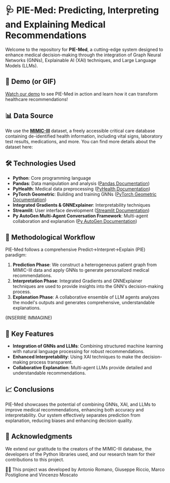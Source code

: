 # 🩺 PIE-Med: Predicting, Interpreting and Explaining Medical Recommendations 

Welcome to the repository for **PIE-Med**, a cutting-edge system designed to enhance medical decision-making through the integration of Graph Neural Networks (GNNs), Explainable AI (XAI) techniques, and Large Language Models (LLMs).

## 🎥 Demo (or GIF)
[Watch our demo](link_to_demo) to see PIE-Med in action and learn how it can transform healthcare recommendations!

## 📊 Data Source
We use the **[MIMIC-III](https://mimic.physionet.org/)** dataset, a freely accessible critical care database containing de-identified health information, including vital signs, laboratory test results, medications, and more. You can find more details about the dataset here:

## 🛠 Technologies Used
- **Python**: Core programming language
- **Pandas**: Data manipulation and analysis ([Pandas Documentation](https://pandas.pydata.org/))
- **PyHealth**: Medical data preprocessing ([PyHealth Documentation](https://pyhealth.readthedocs.io/en/latest/))
- **PyTorch Geometric**: Building and training GNNs ([PyTorch Geometric Documentation](https://pytorch-geometric.readthedocs.io/en/latest/))
- **Integrated Gradients & GNNExplainer**: Interpretability techniques
- **Streamlit**: User interface development ([Streamlit Documentation](https://streamlit.io/))
- **Py AutoGen Multi-Agent Conversation Framework**: Multi-agent collaboration and explanation ([Py AutoGen Documentation](https://microsoft.github.io/autogen/))

## 🔬 Methodological Workflow
PIE-Med follows a comprehensive Predict→Interpret→Explain (PIE) paradigm:

1. **Prediction Phase**: We construct a heterogeneous patient graph from MIMIC-III data and apply GNNs to generate personalized medical recommendations.
2. **Interpretation Phase**: Integrated Gradients and GNNExplainer techniques are used to provide insights into the GNN's decision-making process.
3. **Explanation Phase**: A collaborative ensemble of LLM agents analyzes the model's outputs and generates comprehensive, understandable explanations.

(INSERIRE IMMAGINE)

## 🌟 Key Features
- **Integration of GNNs and LLMs**: Combining structured machine learning with natural language processing for robust recommendations.
- **Enhanced Interpretability**: Using XAI techniques to make the decision-making process transparent.
- **Collaborative Explanation**: Multi-agent LLMs provide detailed and understandable recommendations.

## 📈 Conclusions
PIE-Med showcases the potential of combining GNNs, XAI, and LLMs to improve medical recommendations, enhancing both accuracy and interpretability. Our system effectively separates prediction from explanation, reducing biases and enhancing decision quality.

## 🙏 Acknowledgments
We extend our gratitude to the creators of the MIMIC-III database, the developers of the Python libraries used, and our research team for their contributions to this project.

👨‍💻 This project was developed by Antonio Romano, Giuseppe Riccio, Marco Postiglione and Vincenzo Moscato
